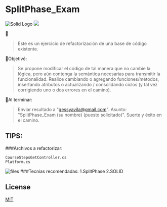 # SplitPhase_Exam

![Solid Logo](https://avatars3.githubusercontent.com/u/14262490?v=3&s=200)
[![](https://img.shields.io/badge/project-Solid-7C4DFF.svg?style=flat-square)](https://github.com/solid/solid)

💬
>Este es un ejercicio de refactorización de una base de código existente.


🏁Objetivó:
>Se propone modificar el código de tal manera que no cambie la lógica, pero aún contenga la semántica necesarias para transmitir la funcionalidad.
Realice cambiando o agregando funciones/métodos, insertando atributos o actualizando / consolidando ciclos (y tal vez corrigiendo uno o dos errores en el camino).


💯Al terminar:
>Enviar resultado a "gessyavila@gmail.com".
Asunto: "SplitPhase_Exam (su nombre) (puesto solicitado)".
Suerte y éxito en el camino.

## TIPS:
###Archivos a refactorizar:
 ```
 CourseStepsGetController.cs
 Platform.cs
```
![files](https://i.ibb.co/VH4sMX0/imgSP.png)
###Tecnias recomendadas:
    1.SplitPhase
    2.SOLID

## License
[MIT](https://choosealicense.com/licenses/mit/)
